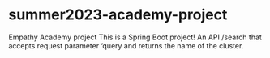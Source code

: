 # summer2023-academy-project
Empathy Academy project 
This is a Spring Boot project! An API /search that accepts request parameter ‘query and returns the name of the cluster. 
